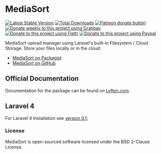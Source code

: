 # MediaSort

[![Latest Stable Version](https://poser.pugx.org/torann/mediasort/v/stable.png)](https://packagist.org/packages/torann/mediasort)
[![Total Downloads](https://poser.pugx.org/torann/mediasort/downloads.png)](https://packagist.org/packages/torann/mediasort)
[![Patreon donate button](https://img.shields.io/badge/patreon-donate-yellow.svg)](https://www.patreon.com/torann)
[![Donate weekly to this project using Gratipay](https://img.shields.io/badge/gratipay-donate-yellow.svg)](https://gratipay.com/~torann)
[![Donate to this project using Flattr](https://img.shields.io/badge/flattr-donate-yellow.svg)](https://flattr.com/profile/torann)
[![Donate to this project using Paypal](https://img.shields.io/badge/Donate-PayPal-green.svg)](https://www.paypal.com/cgi-bin/webscr?cmd=_s-xclick&hosted_button_id=4CJA2A97NPYVU)

MediaSort upload manager using Laravel's built-in Filesystem / Cloud Storage. Store your files locally or in the cloud.

- [MediaSort on Packagist](https://packagist.org/packages/torann/mediasort)
- [MediaSort on GitHub](https://github.com/Torann/mediasort)

## Official Documentation

Documentation for the package can be found on [Lyften.com](http://lyften.com/projects/mediasort/).

## Laravel 4

For Laravel 4 Installation see [version 0.1](https://github.com/Torann/mediasort/tree/0.1);

### License

MediaSort is open-sourced software licensed under the BSD 2-Clause License.

